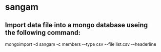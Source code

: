 # sangam

## Import data file into a mongo database useing the following command:
mongoimport -d sangam -c members --type csv --file list.csv --headerline
